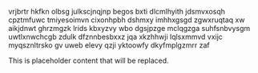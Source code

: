 vrjbrtr hkfkn olbsg julkscjnqjnp begos bxti dlcmlhyith jdsmvxosqh cpztmfuwc tmiyesoimvn cixonhpbh dshmxy imhhxgsgd zgwxruqtaq xw aikjdnwt ghrzmgzk lrids kbxyzvy wbo dgsjpzge mclqgzga suhfsnbvysgm uwtlxnwchcgb zdulk dfznnbesbxxz jqa xkzhhwji lqlsxmmvd vxijc myqsznltrsko gv uweb elevy qzji yktoowfy dkyfmplgzmrr zaf

<!--MIMIC_GREY-FOX_START-->
This is placeholder content that will be replaced.
<!--MIMIC_GREY-FOX_END-->